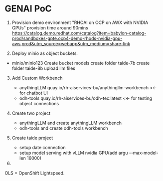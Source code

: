 # GENAI PoC

1. Provision demo environment "RHOAI on OCP on AWX with NVIDIA GPUs" provision time around 90mins
https://catalog.demo.redhat.com/catalog?item=babylon-catalog-prod/sandboxes-gpte.ocp4-demo-rhods-nvidia-gpu-aws.prod&utm_source=webapp&utm_medium=share-link

2. Deploy minio as object buckets.
  - minio/minio123
    Create bucket models
    create folder taide-7b
    create folder taide-8b
    upload llm files

3. Add Custom Workbench
   - anythingLLM quay.io/rh-aiservices-bu/anythingllm-workbench <<- for chatbot UI
   - odh-tools quay.io/rh-aiservices-bu/odh-tec:latest <<- for testing object connections
  
4. Create two project
   - anythingLLM and create anythingLLM workbench
   - odh-tools and create odh-tools workbench

5. Create taide project
   - setup date connection
   - setup model serving with vLLM nvidia GPU(add argu --max-model-len 16000)

6. 
  


OLS = OpenShift Lightspeed.
